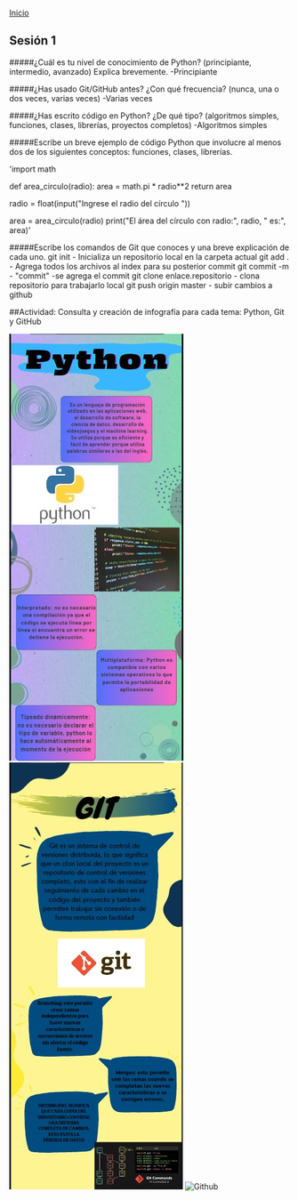 <!-- No borrar o modificar -->
[Inicio](./index.md)

## Sesión 1 

#####¿Cuál es tu nivel de conocimiento de Python? (principiante, intermedio, avanzado) Explica brevemente.
-Principiante

#####¿Has usado Git/GitHub antes? ¿Con qué frecuencia? (nunca, una o dos veces, varias veces)
-Varias veces

#####¿Has escrito código en Python? ¿De qué tipo? (algoritmos simples, funciones, clases, librerías, proyectos completos)
-Algoritmos simples

#####Escribe un breve ejemplo de código Python que involucre al menos dos de los siguientes conceptos: funciones, clases, librerías.

'import math

def area_circulo(radio):
    area = math.pi * radio**2
    return area

radio = float(input("Ingrese el radio del círculo "))

area = area_circulo(radio)
print("El área del círculo con radio:", radio, " es:", area)'

#####Escribe los comandos de Git que conoces y una breve explicación de cada uno.
git init - Inicializa un repositorio local en la carpeta actual
git add . - Agrega todos los archivos al index para su posterior commit
git commit -m - "commit" -se agrega el commit
git clone enlace.repositorio - clona repositorio para trabajarlo local
git push origin master - subir cambios a github


##Actividad: Consulta y creación de infografía para cada tema: Python, Git y GitHub

![Python](./img/python.jpg)
![Git](./img/git.jpg)
![Github](./img/github.png)



<!-- Su documentación aquí -->






